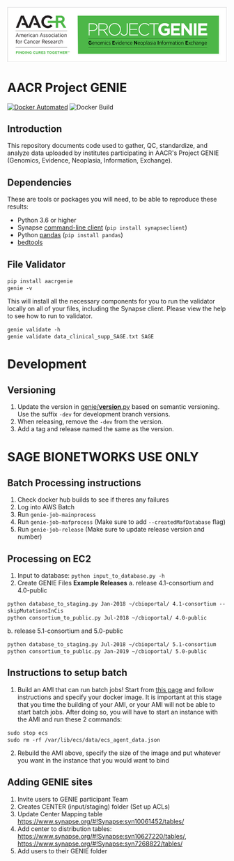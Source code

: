 ![genie banner](https://raw.githubusercontent.com/Sage-Bionetworks/Genie/master/genie_banner.png)

# AACR Project GENIE

[![Docker Automated](https://img.shields.io/docker/automated/sagebionetworks/genie.svg)](https://hub.docker.com/r/sagebionetworks/genie) ![Docker Build](https://img.shields.io/docker/build/sagebionetworks/genie.svg)

## Introduction

This repository documents code used to gather, QC, standardize, and analyze data uploaded by institutes participating in AACR's Project GENIE (Genomics, Evidence, Neoplasia, Information, Exchange). 

## Dependencies

These are tools or packages you will need, to be able to reproduce these results:
- Python 3.6 or higher
- Synapse [command-line client](http://python-docs.synapse.org/CommandLineClient.html) (`pip install synapseclient`)
- Python [pandas](http://pandas.pydata.org/) (`pip install pandas`)
- [bedtools](https://bedtools.readthedocs.io/en/latest/content/installation.html)

## File Validator
```
pip install aacrgenie
genie -v
```

This will install all the necessary components for you to run the validator locally on all of your files, including the Synapse client.  Please view the help to see how to run to validator.  
```
genie validate -h
genie validate data_clinical_supp_SAGE.txt SAGE
```

# Development

## Versioning
1. Update the version in [genie/__version__.py](genie/__version__.py) based on semantic versioning. Use the suffix `-dev` for development branch versions.
2. When releasing, remove the `-dev` from the version.
3. Add a tag and release named the same as the version.

# SAGE BIONETWORKS USE ONLY

## Batch Processing instructions
1. Check docker hub builds to see if theres any failures
2. Log into AWS Batch
3. Run `genie-job-mainprocess`
4. Run `genie-job-mafprocess` (Make sure to add `--createdMafDatabase` flag)
5. Run `genie-job-release` (Make sure to update release version and number)

## Processing on EC2

1. Input to database: `python input_to_database.py -h`
2. Create GENIE Files
**Example Releases**
a. release 4.1-consortium and 4.0-public
```
python database_to_staging.py Jan-2018 ~/cbioportal/ 4.1-consortium --skipMutationsInCis
python consortium_to_public.py Jul-2018 ~/cbioportal/ 4.0-public
```
b. release 5.1-consortium and 5.0-public
```
python database_to_staging.py Jul-2018 ~/cbioportal/ 5.1-consortium
python consortium_to_public.py Jan-2019 ~/cbioportal/ 5.0-public
```


## Instructions to setup batch
1. Build an AMI that can run batch jobs! Start from [this page](https://console.aws.amazon.com/batch/home?region=us-east-1#/first-run) and follow instructions and specify your docker image. It is important at this stage that you time the building of your AMI, or your AMI will not be able to start batch jobs.  After doing so, you will have to start an instance with the AMI and run these 2 commands:

```
sudo stop ecs
sudo rm -rf /var/lib/ecs/data/ecs_agent_data.json
```

2. Rebuild the AMI above, specify the size of the image and put whatever you want in the instance that you would want to bind 

## Adding GENIE sites

1. Invite users to GENIE participant Team 
2. Creates CENTER (input/staging) folder (Set up ACLs) 
3. Update Center Mapping table https://www.synapse.org/#!Synapse:syn10061452/tables/
4. Add center to distribution tables: https://www.synapse.org/#!Synapse:syn10627220/tables/, https://www.synapse.org/#!Synapse:syn7268822/tables/
3. Add users to their GENIE folder
